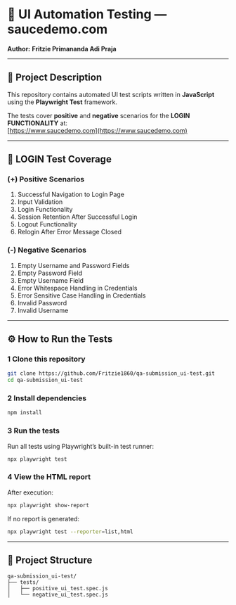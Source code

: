 # 🧪 UI Automation Testing — saucedemo.com

**Author:** **Fritzie Primananda Adi Praja**  

---

## 📘 Project Description  
This repository contains automated UI test scripts written in **JavaScript** using the **Playwright Test** framework.  

The tests cover **positive** and **negative** scenarios for the **LOGIN FUNCTIONALITY** at:  
[https://www.saucedemo.com](https://www.saucedemo.com)

---

## 🧩 LOGIN Test Coverage  

### **(+) Positive Scenarios**
1. Successful Navigation to Login Page
2. Input Validation
3. Login Functionality
4. Session Retention After Successful Login
5. Logout Functionality
6. Relogin After Error Message Closed

### **(-) Negative Scenarios**
1. Empty Username and Password Fields
2. Empty Password Field
3. Empty Username Field
4. Error Whitespace Handling in Credentials
5. Error Sensitive Case Handling in Credentials
6. Invalid Password
7. Invalid Username 

---

## ⚙️ How to Run the Tests  

### 1️ **Clone this repository**
```bash
git clone https://github.com/Fritzie1860/qa-submission_ui-test.git
cd qa-submission_ui-test
```

### 2️ **Install dependencies**
```bash
npm install
```

### 3️ **Run the tests**
Run all tests using Playwright’s built-in test runner:
```bash
npx playwright test
```

### 4️ **View the HTML report**
After execution:
```bash
npx playwright show-report
```

If no report is generated:
```bash
npx playwright test --reporter=list,html
```

---

## 📁 Project Structure  
```
qa-submission_ui-test/
├── tests/
│   ├── positive_ui_test.spec.js
│   └── negative_ui_test.spec.js

